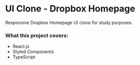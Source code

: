 # UI Clone - Dropbox Homepage

Responsive Dropbox Homepage UI clone for study purposes.

### What this project covers:

* React.js
* Styled Components
* TypeScript

